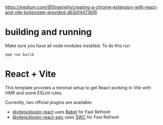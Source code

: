 https://medium.com/@5tigerjelly/creating-a-chrome-extension-with-react-and-vite-boilerplate-provided-db3d14473bf6

# building and running
Make sure you have all node modules installed. To do this run 
```shell
npm run build
```
# React + Vite

This template provides a minimal setup to get React working in Vite with HMR and some ESLint rules.

Currently, two official plugins are available:

- [@vitejs/plugin-react](https://github.com/vitejs/vite-plugin-react/blob/main/packages/plugin-react/README.md) uses [Babel](https://babeljs.io/) for Fast Refresh
- [@vitejs/plugin-react-swc](https://github.com/vitejs/vite-plugin-react-swc) uses [SWC](https://swc.rs/) for Fast Refresh
